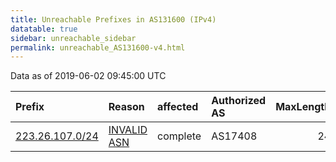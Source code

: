 ```yaml
---
title: Unreachable Prefixes in AS131600 (IPv4)
datatable: true
sidebar: unreachable_sidebar
permalink: unreachable_AS131600-v4.html
---
```


Data as of 2019-06-02 09:45:00 UTC


<div class="datatable-begin"></div>

| Prefix                                                   | Reason                                                                                                  | affected   | Authorized AS   |   MaxLength | Anchor                                       |   unreachable /24s |
|:---------------------------------------------------------|:--------------------------------------------------------------------------------------------------------|:-----------|:----------------|------------:|:---------------------------------------------|-------------------:|
| [223.26.107.0/24](https://stat.ripe.net/223.26.107.0/24) | [INVALID ASN](https://rpki-validator.ripe.net/announcement-preview?asn=AS131600&prefix=223.26.107.0/24) | complete   | AS17408         |          24 | [APNIC](unreachable_APNIC_RPKI_Root-v4.html) |                  1 |

<div class="datatable-end"></div>